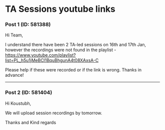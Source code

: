 # TA Sessions youtube links

### Post 1 (ID: 581388)

Hi Team,

I understand there have been 2 TA-led sessions on 16th and 17th Jan, however
the recordings were not found in the playlist -
<https://www.youtube.com/playlist?list=PL_h5u1jMeBCl1BquBhgunA4t08XAxsA-C>

Please help if these were recorded or if the link is wrong. Thanks in advance!


---

### Post 2 (ID: 581404)

Hi Koustubh,

We will upload session recordings by tomorrow.

Thanks and Kind regards

